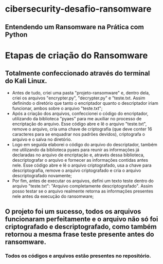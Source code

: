 # cibersecurity-desafio-ransomware

## Entendendo um Ransomware na Prática com Python

# Etapas de criação do Ransomware
## Totalmente confeccionado através do terminal do Kali Linux.
- Antes de tudo, criei uma pasta "projeto-ransomware" e, dentro dela, criei os arquivos "encrypter.py", "decrypter.py" e "teste.txt. Assim definindo o diretório que tanto o encriptador quanto o descriptador iriam funcionar, ambos sobre o arquivo "teste.txt";
- Após a criação dos arquivos, confeccionei o código do encriptador, utilizando da biblioteca "pyaes" para me auxiliar no processo de encriptação do arquivo. Esse código abre e lê o arquivo "teste.txt", remove o arquivo, cria uma chave de criptografia (que deve conter 16 caracteres para se enquadrar nos padrões devidos), criptografa o arquivo e o salva no diretório.
- Logo em seguida elaborei o código do arquivo do descriptador, também me utilizando da biblioteca pyaes para reunir as informações já declaradas no arquivo de encriptação e, através dessa biblioteca, descriptografar o arquivo e fornecer as informações contidas antes nele. Esse código abre e lê o arquivo criptografado, usa a chave para descriptografia, remove o arquivo criptografado e cria o arquivo descriptografado novamente;
- Por fim, antes de executar os arquivos, defini um texto teste dentro do arquivo "teste.txt": "Arquivo completamente descriptografado". Assim posso testar se o arquivo realmente retorna as informações presentes nele antes da execução do ransomware;

## O projeto foi um sucesso, todos os arquivos funcionaram perfeitamente e o arquivo não só foi criptografado e descriptografado, como também retornou a mesma frase teste presente antes do ransomware.

### Todos os códigos e arquivos estão presentes no repositório.
